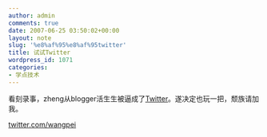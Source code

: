 ```yaml
---
author: admin
comments: true
date: 2007-06-25 03:50:02+00:00
layout: note
slug: '%e8%af%95%e8%af%95twitter'
title: 试试Twitter
wordpress_id: 1071
categories:
- 学点技术
---
```


看刻录事，zheng从blogger活生生被逼成了[Twitter](http://twitter.com/zheng)。遂决定也玩一把，颓族请加我。

[twitter.com/wangpei](http://twitter.com/wangpei)
